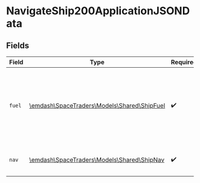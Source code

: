 # NavigateShip200ApplicationJSONData


## Fields

| Field                                                                                                    | Type                                                                                                     | Required                                                                                                 | Description                                                                                              |
| -------------------------------------------------------------------------------------------------------- | -------------------------------------------------------------------------------------------------------- | -------------------------------------------------------------------------------------------------------- | -------------------------------------------------------------------------------------------------------- |
| `fuel`                                                                                                   | [\emdash\SpaceTraders\Models\Shared\ShipFuel](../../models/shared/ShipFuel.md)                           | :heavy_check_mark:                                                                                       | Details of the ship's fuel tanks including how much fuel was consumed during the last transit or action. |
| `nav`                                                                                                    | [\emdash\SpaceTraders\Models\Shared\ShipNav](../../models/shared/ShipNav.md)                             | :heavy_check_mark:                                                                                       | The navigation information of the ship.                                                                  |